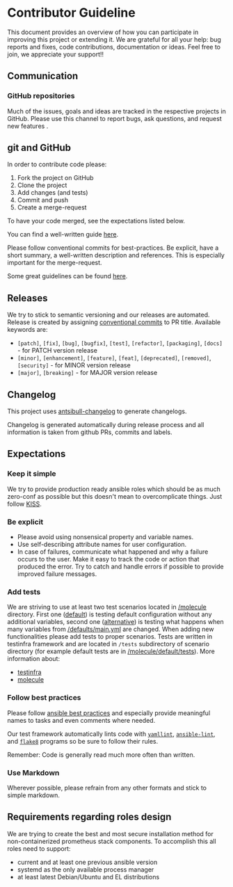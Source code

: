 # Contributor Guideline

This document provides an overview of how you can participate in improving this project or extending it. We are
grateful for all your help: bug reports and fixes, code contributions, documentation or ideas. Feel free to join, we 
appreciate your support!!

## Communication

### GitHub repositories

Much of the issues, goals and ideas are tracked in the respective projects in GitHub. Please use this channel to report
bugs, ask questions, and request new features .

## git and GitHub

In order to contribute code please:

1. Fork the project on GitHub
2. Clone the project
3. Add changes (and tests)
4. Commit and push
5. Create a merge-request

To have your code merged, see the expectations listed below.

You can find a well-written guide [here](https://help.github.com/articles/fork-a-repo).

Please follow conventional commits for best-practices. Be explicit, have a short summary, a well-written description and
references. This is especially important for the merge-request.

Some great guidelines can be found [here](https://www.conventionalcommits.org/).

## Releases

We try to stick to semantic versioning and our releases are automated. Release is created by assigning [conventional commits](https://www.conventionalcommits.org/)
to PR title. Available keywords are:
 
* `[patch]`, `[fix]`, `[bug]`, `[bugfix]`, `[test]`, `[refactor]`, `[packaging]`, `[docs]` - for PATCH version release
* `[minor]`, `[enhancement]`, `[feature]`, `[feat]`, `[deprecated]`, `[removed]`, `[security]` - for MINOR version release
* `[major]`, `[breaking]` - for MAJOR version release
 
## Changelog
This project uses [antsibull-changelog](https://docs.ansible.com/ansible/latest/dev_guide/developing_collections_changelogs.html#generating-changelogs) to generate changelogs.

Changelog is generated automatically during release process and all information is taken from github PRs, commits and labels.

## Expectations

### Keep it simple

We try to provide production ready ansible roles which should be as much zero-conf as possible but this doesn't mean to
overcomplicate things. Just follow [KISS](https://en.wikipedia.org/wiki/KISS_principle).

### Be explicit

* Please avoid using nonsensical property and variable names.
* Use self-describing attribute names for user configuration.
* In case of failures, communicate what happened and why a failure occurs to the user. Make it easy to track the code
or action that produced the error. Try to catch and handle errors if possible to provide improved failure messages.


### Add tests

We are striving to use at least two test scenarios located in [/molecule](molecule) directory. First one
([default](molecule/default)) is testing default configuration without any additional variables, second one 
([alternative](molecule/alternative)) is testing what happens when many variables from 
[/defaults/main.yml](defaults/main.yml) are changed. When adding new functionalities please add tests to proper
scenarios. Tests are written in testinfra framework and are located in `/tests` subdirectory of scenario directory
(for example default tests are in [/molecule/default/tests](molecule/default/tests)).
More information about:
  - [testinfra](http://testinfra.readthedocs.io/en/latest/index.html)
  - [molecule](https://molecule.readthedocs.io/en/latest/index.html)

### Follow best practices

Please follow [ansible best practices](http://docs.ansible.com/ansible/latest/playbooks_best_practices.html) and
especially provide meaningful names to tasks and even comments where needed.

Our test framework automatically lints code with [`yamllint`](https://github.com/adrienverge/yamllint),
[`ansible-lint`](https://github.com/willthames/ansible-lint), and [`flake8`](https://gitlab.com/pycqa/flake8) programs
so be sure to follow their rules.

Remember: Code is generally read much more often than written.

### Use Markdown

Wherever possible, please refrain from any other formats and stick to simple markdown.

## Requirements regarding roles design 

We are trying to create the best and most secure installation method for non-containerized prometheus stack components.
To accomplish this all roles need to support:

- current and at least one previous ansible version
- systemd as the only available process manager
- at least latest Debian/Ubuntu and EL distributions
